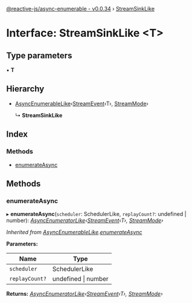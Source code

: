 [@reactive-js/async-enumerable - v0.0.34](../README.md) › [StreamSinkLike](streamsinklike.md)

# Interface: StreamSinkLike <**T**>

## Type parameters

▪ **T**

## Hierarchy

* [AsyncEnumerableLike](asyncenumerablelike.md)‹[StreamEvent](../README.md#streamevent)‹T›, [StreamMode](../enums/streammode.md)›

  ↳ **StreamSinkLike**

## Index

### Methods

* [enumerateAsync](streamsinklike.md#enumerateasync)

## Methods

###  enumerateAsync

▸ **enumerateAsync**(`scheduler`: SchedulerLike, `replayCount?`: undefined | number): *[AsyncEnumeratorLike](asyncenumeratorlike.md)‹[StreamEvent](../README.md#streamevent)‹T›, [StreamMode](../enums/streammode.md)›*

*Inherited from [AsyncEnumerableLike](asyncenumerablelike.md).[enumerateAsync](asyncenumerablelike.md#enumerateasync)*

**Parameters:**

Name | Type |
------ | ------ |
`scheduler` | SchedulerLike |
`replayCount?` | undefined &#124; number |

**Returns:** *[AsyncEnumeratorLike](asyncenumeratorlike.md)‹[StreamEvent](../README.md#streamevent)‹T›, [StreamMode](../enums/streammode.md)›*
